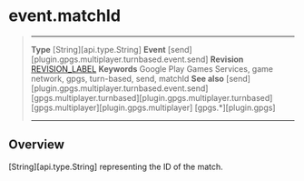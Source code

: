 # event.matchId

> --------------------- ------------------------------------------------------------------------------------------
> __Type__              [String][api.type.String]
> __Event__             [send][plugin.gpgs.multiplayer.turnbased.event.send]
> __Revision__          [REVISION_LABEL](REVISION_URL)
> __Keywords__          Google Play Games Services, game network, gpgs, turn-based, send, matchId
> __See also__          [send][plugin.gpgs.multiplayer.turnbased.event.send]
>						[gpgs.multiplayer.turnbased][plugin.gpgs.multiplayer.turnbased]
>						[gpgs.multiplayer][plugin.gpgs.multiplayer]
>                       [gpgs.*][plugin.gpgs]
> --------------------- ------------------------------------------------------------------------------------------

## Overview

[String][api.type.String] representing the ID of the match.